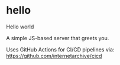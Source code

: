 # hello
Hello world

A simple JS-based server that greets you.

Uses GitHub Actions for CI/CD pipelines via:
https://github.com/internetarchive/cicd









